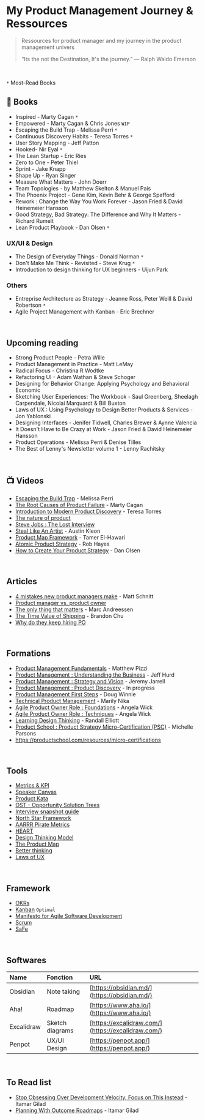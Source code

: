 # My Product Management Journey & Ressources

> Ressources for product manager and my journey in the product management univers
> 
> “Its the not the Destination, It's the journey.” ― Ralph Waldo Emerson

<br>

`*` Most-Read Books

## &#128215; Books

- Inspired - Marty Cagan `*`
- Empowered - Marty Cagan & Chris Jones `WIP`
- Escaping the Build Trap - Melissa Perri `*`
- Continuous Discovery Habits - Teresa Torres `*`
- User Story Mapping -  Jeff Patton
- Hooked- Nir Eyal `*`
- The Lean Startup - Eric Ries
- Zero to One - Peter Thiel
- Sprint - Jake Knapp
- Shape Up - Ryan Singer
- Measure What Matters - John Doerr
- Team Topologies - by Matthew Skelton & Manuel Pais
- The Phoenix Project - Gene Kim, Kevin Behr & George Spafford
- Rework : Change the Way You Work Forever - Jason Fried & David Heinemeier Hansson
- Good Strategy, Bad Strategy: The Difference and Why It Matters - Richard Rumelt
- Lean Product Playbook - Dan Olsen `*`

### UX/UI & Design
- The Design of Everyday Things - Donald Norman `*`
- Don't Make Me Think - Revisited - Steve Krug `*`
- Introduction to design thinking for UX beginners - Uijun Park

### Others
- Entreprise Architecture as Strategy - Jeanne Ross, Peter Weill & David Robertson `*`
- Agile Project Management with Kanban - Eric Brechner

<br>

## Upcoming reading
- Strong Product People - Petra Wille
- Product Management in Practice - Matt LeMay
- Radical Focus - Christina R Wodtke
- Refactoring UI - Adam Wathan & Steve Schoger
- Designing for Behavior Change: Applying Psychology and Behavioral Economic
- Sketching User Experiences: The Workbook - Saul Greenberg, Sheelagh Carpendale, Nicolai Marquardt & Bill Buxton
- Laws of UX : Using Psychology to Design Better Products & Services - Jon Yablonski
- Designing Interfaces - Jenifer Tidwell, Charles Brewer & Aynne Valencia
- It Doesn't Have to Be Crazy at Work -  Jason Fried & David Heinemeier Hansson
- Product Operations - Melissa Perri & Denise Tilles
- The Best of Lenny's Newsletter volume 1 - Lenny Rachitsky

<br>

## 📺 Videos

- [Escaping the Build Trap](https://www.youtube.com/watch?v=DmJXpI7OJuY) - Melissa Perri
- [The Root Causes of Product Failure](https://www.youtube.com/watch?v=9dccd8lihpQ) - Marty Cagan
- [Introduction to Modern Product Discovery](https://www.youtube.com/watch?v=l7-5x0ra2tc) - Teresa Torres
- [The nature of product](https://www.youtube.com/watch?v=h-KVGHoQ_98)
- [Steve Jobs : The Lost Interview](https://www.youtube.com/watch?v=TlIbRDQvAXE)
- [Steal Like An Artist](https://www.youtube.com/watch?v=oww7oB9rjgw) - Austin Kleon
- [Product Map Framework](https://www.youtube.com/watch?v=leGK_dUeUw4) - Tamer El-Hawari
- [Atomic Product Strategy](https://vimeo.com/354744389) - Rob Hayes
- [How to Create Your Product Strategy](https://www.youtube.com/watch?v=11b2JdeHoGM) - Dan Olsen

<br>

## Articles
- [4 mistakes new product managers make](https://product.hubspot.com/blog/4-mistakes-new-product-managers-make) - Matt Schnitt
- [Product manager vs. product owner](https://www.launchnotes.com/blog/product-manager-vs-product-owner)
- [The only thing that matters](https://pmarchive.com/guide_to_startups_part4.html) - Marc Andreessen
- [The Time Value of Shipping](https://blackboxofpm.com/the-time-value-of-shipping-6deaf8d7d565) - Brandon Chu
- [Why do they keep hiring PO](https://www.digitalproductjobs.com/why-do-they-keep-hiring-product-owners-and-not-product-managers-and-why-you-should-avoid-companies-that-do/#part-1projectdelivery-vs-product-companies)


<br>

## Formations
- [Product Management Fundamentals](https://www.pluralsight.com/courses/product-management-fundamentals) - Matthew Pizzi
- [Product Management : Understanding the Business](https://www.pluralsight.com/courses/product-management-understanding-business) - Jeff Hurd
- [Product Management : Strategy and Vision](https://www.pluralsight.com/courses/product-management-strategy-vision) - Jeremy Jarrell
- [Product Management : Product Discovery]() - In progress
- [Product Management First Steps]() - Doug Winnie
- [Technical Product Management]() - Marily Nika
- [Agile Product Owner Role : Foundations]() - Angela Wick
- [Agile Product Owner Role : Techniques]() - Angela Wick
- [Learning Design Thinking]() - Randall Elliott
- [Product School : Product Strategy Micro-Certification (PSC)](https://productschool.teachable.com/p/productstrategy) - Michelle Parsons
- https://productschool.com/resources/micro-certifications


<br>

## Tools
- [Metrics & KPI](https://github.com/robotsatan/PM-Repos/blob/main/tools/metrics.md)
- [Speaker Canvas](https://github.com/robotsatan/product-management-repository/blob/main/tools/Speaker%20Canvas.pdf)
- [Product Kata](https://melissaperri.com/blog/2015/07/22/the-product-kata)
- [OST - Opportunity Solution Trees](https://www.producttalk.org/opportunity-solution-tree/)
- [Interview snapshot guide](https://posthog.com/blog/interview-snapshot-guide)
- [North Star Framework](https://amplitude.com/blog/product-north-star-metric?ref=https://product-frameworks.com)
- [AARRR Pirate Metrics](https://www.productplan.com/glossary/aarrr-framework/)
- [HEART](https://www.productplan.com/glossary/heart-framework/)
- [Design Thinking Model](https://github.com/ProdArtisan/Product-Management-Road/blob/main/tools/Design%20Thinking%20Model.md)
- [The Product Map](https://github.com/ProdArtisan/Product-Management-Road/blob/main/tools/map.md)
- [Better thinking](https://untools.co/)
- [Laws of UX](https://lawsofux.com/)


<br>

## Framework

- [OKRs]()
- [Kanban]() `Optimal`
- [Manifesto for Agile Software Development](https://agilemanifesto.org/)
- [Scrum](https://scrumguides.org/index.html) 
- [SaFe]() 

<br>

## Softwares

| Name | Fonction | URL |
| :---- | :--- | :--- |
| Obsidian | Note taking | [https://obsidian.md/](https://obsidian.md/) |
| Aha! | Roadmap | [https://www.aha.io/](https://www.aha.io/) |
| Excalidraw | Sketch diagrams | [https://excalidraw.com/](https://excalidraw.com/) |
| Penpot | UX/UI Design | [https://penpot.app/](https://penpot.app/) |


<br>

## To Read list
- [Stop Obsessing Over Development Velocity, Focus on This Instead](https://itamargilad.com/velocity-vs-impact/) - Itamar Gilad
- [Planning With Outcome Roadmaps](https://itamargilad.com/outcome-roadmaps/) - Itamar Gilad
